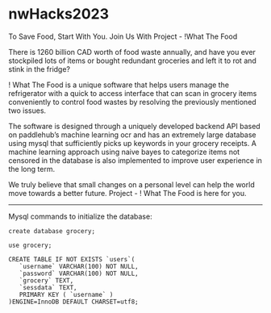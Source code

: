 # nwHacks2023

To Save Food, Start With You. Join Us With Project - !What The Food

There is 1260 billion CAD worth of food waste annually, and have you ever stockpiled lots of items or bought redundant groceries and left it to rot and stink in the fridge?

! What The Food is a unique software that helps users manage the refrigerator with a quick to access interface that can scan in grocery items conveniently to control food wastes by resolving the previously mentioned two issues. 

The software is designed through a uniquely developed backend API based on paddlehub’s machine learning ocr and has an extremely large database using mysql that sufficiently picks up keywords in your grocery receipts. A machine learning approach using naive bayes to categorize items not censored in the database is also implemented to improve user experience in the long term. 

We truly believe that small changes on a personal level can help the world move towards a better future. Project - ! What The Food is here for you.

______

Mysql commands to initialize the database:

```
create database grocery;

use grocery;

CREATE TABLE IF NOT EXISTS `users`(
   `username` VARCHAR(100) NOT NULL,
   `password` VARCHAR(100) NOT NULL,
   `grocery` TEXT,
   `sessdata` TEXT,
   PRIMARY KEY ( `username` )
)ENGINE=InnoDB DEFAULT CHARSET=utf8;
```